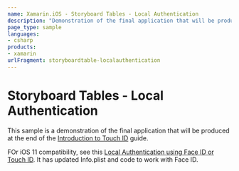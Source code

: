 ```yaml
---
name: Xamarin.iOS - Storyboard Tables - Local Authentication
description: "Demonstration of the final application that will be produced at the end of the Introduction to Touch ID doc (iOS11)"
page_type: sample
languages:
- csharp
products:
- xamarin
urlFragment: storyboardtable-localauthentication
---
```

# Storyboard Tables - Local Authentication

This sample is a demonstration of the final application that will be produced at the end of the [Introduction to Touch ID](https://docs.microsoft.com/xamarin/ios/platform/touchid) guide.

FOr iOS 11 compatibility, see this [Local Authentication using Face ID or Touch ID](https://github.com/xamarin/ios-samples/tree/master/ios11/FaceIDSample). It has updated Info.plist and code to work with Face ID.
